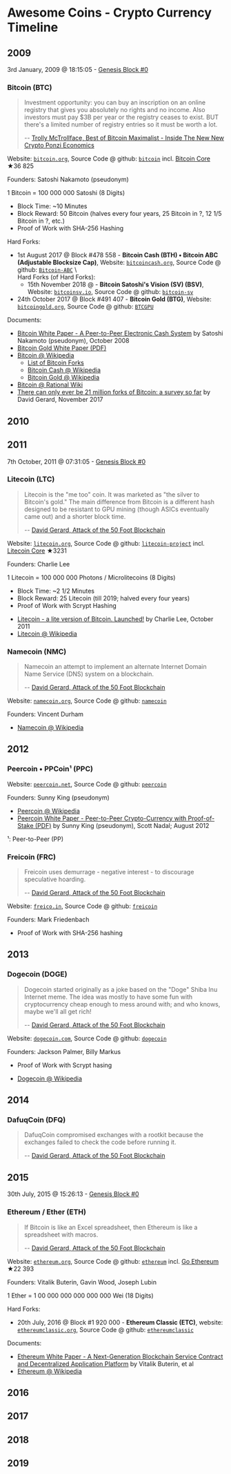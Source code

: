 


# Awesome  Coins - Crypto Currency Timeline

## 2009


3rd January, 2009 @ 18:15:05 - [Genesis Block #0](https://www.blockchain.com/btc/block/000000000019d6689c085ae165831e934ff763ae46a2a6c172b3f1b60a8ce26f)

### Bitcoin (BTC)

> Investment opportunity: you can buy an inscription on an online registry that gives you absolutely no rights and no income.
> Also investors must pay $3B per year or the registry ceases to exist. 
> BUT there's a limited number of registry entries so it must be worth a lot. 
>
> -- [Trolly McTrollface, Best of Bitcoin Maximalist - Inside The New New Crypto Ponzi Economics](https://bitsblocks.github.io/bitcoin-maximalist)


Website: [`bitcoin.org`](https://bitcoin.org), Source Code @ github: [`bitcoin`](https://github.com/bitcoin)
incl. [Bitcoin Core](https://github.com/bitcoin/bitcoin) ★36 825

Founders: Satoshi Nakamoto (pseudonym)

1 Bitcoin = 100 000 000 Satoshi (8 Digits)

- Block Time: ~10 Minutes
- Block Reward: 50 Bitcoin  (halves every four years, 25 Bitcoin in ?, 12 1/5 Bitcoin in ?, etc.)
- Proof of Work with SHA-256 Hashing

Hard Forks:
- 1st August 2017 @ Block #478 558 - **Bitcoin Cash (BTH) • Bitcoin ABC (Adjustable Blocksize Cap)**, Website: [`bitcoincash.org`](https://www.bitcoincash.org), Source Code @ github: [`Bitcoin-ABC`](https://github.com/Bitcoin-ABC)  \\  
  Hard Forks (of Hard Forks):
  - 15th November 2018 @   - **Bitcoin Satoshi's Vision (SV) (BSV)**, Website: [`bitcoinsv.io`](https://bitcoinsv.io), Source Code @ github: [`bitcoin-sv`](https://github.com/bitcoin-sv)
- 24th October 2017 @ Block #491 407 - **Bitcoin Gold (BTG)**, Website: [`bitcoingold.org`](https://bitcoingold.org), Source Code @ github: [ `BTCGPU`](https://github.com/BTCGPU) 


Documents:
- [Bitcoin White Paper - A Peer-to-Peer Electronic Cash System](https://bitsblocks.github.io/bitcoin-whitepaper) by Satoshi Nakamoto (pseudonym), October 2008
- [Bitcoin Gold White Paper (PDF)](papers/bitcoingold.pdf)
- [Bitcoin @ Wikipedia](https://en.wikipedia.org/wiki/Bitcoin)
  - [List of Bitcoin Forks](https://en.wikipedia.org/wiki/List_of_bitcoin_forks)
  - [Bitcoin Cash @ Wikipedia](https://en.wikipedia.org/wiki/Bitcoin_Cash)
  - [Bitcoin Gold @ Wikipedia](https://en.wikipedia.org/wiki/Bitcoin_Gold)
- [Bitcoin @ Rational Wiki](https://rationalwiki.org/wiki/Bitcoin)
- [There can only ever be 21 million forks of Bitcoin: a survey so far](https://davidgerard.co.uk/blockchain/2017/11/20/there-can-only-ever-be-21-million-forks-of-bitcoin-a-survey-so-far/) by David Gerard, November 2017




## 2010


## 2011

7th October, 2011 @ 07:31:05 - 
[Genesis Block #0](http://explorer.litecoin.net/block/12a765e31ffd4059bada1e25190f6e98c99d9714d334efa41a195a7e7e04bfe2)

### Litecoin (LTC)

>  Litecoin is the "me too" coin. It was marketed as "the silver to Bitcoin's gold." The main difference
>  from Bitcoin is a different hash designed to be resistant to GPU mining (though ASICs eventually came out)
>  and a shorter block time.
>
> -- [David Gerard, Attack of the 50 Foot Blockchain](https://davidgerard.co.uk/blockchain/table-of-contents/)


Website: [`litecoin.org`](http://litecoin.org), 
Source Code @ github: [`litecoin-project`](https://github.com/litecoin-project) 
incl. [Litecoin Core](https://github.com/litecoin-project/litecoin) ★3231


Founders: Charlie Lee

1 Litecoin = 100 000 000 Photons / Microlitecoins  (8 Digits)

- Block Time: ~2 1/2 Minutes
- Block Reward: 25 Litecoin (till 2019; halved every four years)
- Proof of Work with Scrypt Hashing

<!-- break -->

- [Litecoin - a lite version of Bitcoin. Launched!](papers/litecoin.md) by Charlie Lee, October 2011
- [Litecoin @ Wikipedia](https://en.wikipedia.org/wiki/Litecoin)



### Namecoin (NMC)

> Namecoin an attempt to implement an alternate Internet Domain Name Service (DNS) system on a blockchain. 
>
> -- [David Gerard, Attack of the 50 Foot Blockchain](https://davidgerard.co.uk/blockchain/table-of-contents/)

Website: [`namecoin.org`](https://www.namecoin.org),
Source Code @ github: [`namecoin`](https://github.com/namecoin)

Founders: Vincent Durham

- [Namecoin @ Wikipedia](https://en.wikipedia.org/wiki/Namecoin)


## 2012

### Peercoin • PPCoin¹ (PPC)

Website: [`peercoin.net`](http://www.peercoin.net),
Source Code @ github: [`peercoin`](https://github.com/peercoin)

Founders: Sunny King (pseudonym)

- [Peercoin @ Wikipedia](https://en.wikipedia.org/wiki/Peercoin)
- [Peercoin White Paper - Peer-to-Peer Crypto-Currency with Proof-of-Stake (PDF)](papers/peercoin.pdf) by Sunny King (pseudonym), Scott Nadal; August 2012


¹: Peer-to-Peer (PP)


### Freicoin (FRC)

> Freicoin uses demurrage - negative interest - to discourage speculative hoarding.
>
> -- [David Gerard, Attack of the 50 Foot Blockchain](https://davidgerard.co.uk/blockchain/table-of-contents/)

Website: [`freico.in`](http://freico.in), 
Source Code @ github: [`freicoin`](https://github.com/freicoin)

Founders: Mark Friedenbach

- Proof of Work with SHA-256 hashing



## 2013

### Dogecoin (DOGE)

> Dogecoin started originally as a joke based on the "Doge" Shiba Inu Internet meme.
> The idea was mostly to have some fun with cryptocurrency cheap enough to mess around with;
> and who knows, maybe we'll all get rich!
>
> -- [David Gerard, Attack of the 50 Foot Blockchain](https://davidgerard.co.uk/blockchain/table-of-contents/)

Website: [`dogecoin.com`](http://dogecoin.com), 
Source Code @ github: [`dogecoin`](https://github.com/dogecoin)

Founders: Jackson Palmer, Billy Markus


- Proof of Work with Scrypt hasing

<!-- break -->
- [Dogecoin @ Wikipedia](https://en.wikipedia.org/wiki/Dogecoin)


## 2014

### DafuqCoin (DFQ)

> DafuqCoin compromised exchanges with a rootkit because the exchanges failed to check the 
> code before running it.
>
> -- [David Gerard, Attack of the 50 Foot Blockchain](https://davidgerard.co.uk/blockchain/table-of-contents/)




## 2015

30th July, 2015 @ 15:26:13 - [Genesis Block #0](https://etherscan.io/block/0)

### Ethereum / Ether (ETH)

>  If Bitcoin is like an Excel spreadsheet, then Ethereum is like a spreadsheet with macros.
>
> -- [David Gerard, Attack of the 50 Foot Blockchain](https://davidgerard.co.uk/blockchain/table-of-contents/)

Website: [`ethereum.org`](https://ethereum.org), 
Source Code @ github: [`ethereum`](https://github.com/ethereum) 
incl. [Go Ethereum](https://github.com/ethereum/go-ethereum) ★22 393 

Founders: Vitalik Buterin, Gavin Wood, Joseph Lubin


1 Ether = 1 00 000 000 000 000 000 Wei (18 Digits)


Hard Forks:
- 20th July, 2016 @ Block #1 920 000 - **Ethereum Classic (ETC)**, website: [`ethereumclassic.org`](https://ethereumclassic.org), Source Code @ github: [`ethereumclassic`](https://github.com/ethereumclassic)  


Documents:
- [Ethereum White Paper - A Next-Generation Blockchain Service Contract and Decentralized Application Platform](https://bitsblocks.github.io/ethereum-whitepaper) by Vitalik Buterin, et al
- [Ethereum @ Wikipedia](https://en.wikipedia.org/wiki/Ethereum)



## 2016

## 2017

## 2018

## 2019
